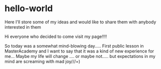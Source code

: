 # hello-world
Here I'll store some of my ideas and would like to share them with anybody interested in them 


Hi everyone who decided to come visit my page!!!!

So today was a somewhat mind-blowing day..... First public lesson in MasterAcademy and I want to say that it was a kind of new experience 
for me... Maybe my life will change .... or maybe not..... but expectations in my mind are screaming with mad joy///=)
